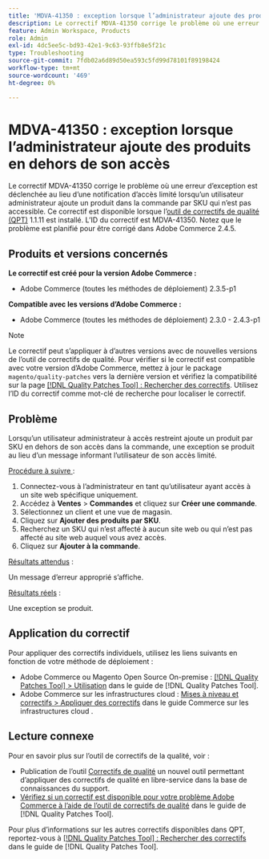 ```yaml
---
title: 'MDVA-41350 : exception lorsque l’administrateur ajoute des produits en dehors de son accès'
description: Le correctif MDVA-41350 corrige le problème où une erreur d’exception est déclenchée au lieu d’une notification d’accès limité lorsqu’un utilisateur administrateur ajoute un produit dans la commande par SKU qui n’est pas accessible. Ce correctif est disponible lorsque l’outil [Outil de correctifs de la qualité (QPT)](https://experienceleague.adobe.com/fr/docs/commerce-operations/tools/quality-patches-tool/quality-patches-tool-to-self-serve-quality-patches) 1.1.11 est installé. L’ID du correctif est MDVA-41350. Notez que le problème est planifié pour être corrigé dans Adobe Commerce 2.4.5.
feature: Admin Workspace, Products
role: Admin
exl-id: 4dc5ee5c-bd93-42e1-9c63-93ffb8e5f21c
type: Troubleshooting
source-git-commit: 7fdb02a6d89d50ea593c5fd99d78101f89198424
workflow-type: tm+mt
source-wordcount: '469'
ht-degree: 0%

---
```


# MDVA-41350 : exception lorsque l’administrateur ajoute des produits en dehors de son accès

Le correctif MDVA-41350 corrige le problème où une erreur d’exception est déclenchée au lieu d’une notification d’accès limité lorsqu’un utilisateur administrateur ajoute un produit dans la commande par SKU qui n’est pas accessible. Ce correctif est disponible lorsque l’[outil de correctifs de qualité (QPT)](https://experienceleague.adobe.com/fr/docs/commerce-operations/tools/quality-patches-tool/quality-patches-tool-to-self-serve-quality-patches) 1.1.11 est installé. L’ID du correctif est MDVA-41350. Notez que le problème est planifié pour être corrigé dans Adobe Commerce 2.4.5.

## Produits et versions concernés

**Le correctif est créé pour la version Adobe Commerce :**

* Adobe Commerce (toutes les méthodes de déploiement) 2.3.5-p1

**Compatible avec les versions d’Adobe Commerce :**

* Adobe Commerce (toutes les méthodes de déploiement) 2.3.0 - 2.4.3-p1

>[!NOTE]
>
>Le correctif peut s’appliquer à d’autres versions avec de nouvelles versions de l’outil de correctifs de qualité. Pour vérifier si le correctif est compatible avec votre version d’Adobe Commerce, mettez à jour le package `magento/quality-patches` vers la dernière version et vérifiez la compatibilité sur la page [[!DNL Quality Patches Tool] : Rechercher des correctifs](https://experienceleague.adobe.com/fr/docs/commerce-operations/tools/quality-patches-tool/quality-patches-tool-to-self-serve-quality-patches). Utilisez l’ID du correctif comme mot-clé de recherche pour localiser le correctif.

## Problème

Lorsqu’un utilisateur administrateur à accès restreint ajoute un produit par SKU en dehors de son accès dans la commande, une exception se produit au lieu d’un message informant l’utilisateur de son accès limité.

<u>Procédure à suivre </u> :

1. Connectez-vous à l’administrateur en tant qu’utilisateur ayant accès à un site web spécifique uniquement.
1. Accédez à **Ventes** > **Commandes** et cliquez sur **Créer une commande**.
1. Sélectionnez un client et une vue de magasin.
1. Cliquez sur **Ajouter des produits par SKU**.
1. Recherchez un SKU qui n’est affecté à aucun site web ou qui n’est pas affecté au site web auquel vous avez accès.
1. Cliquez sur **Ajouter à la commande**.

<u>Résultats attendus</u> :

Un message d’erreur approprié s’affiche.

<u>Résultats réels</u> :

Une exception se produit.

## Application du correctif

Pour appliquer des correctifs individuels, utilisez les liens suivants en fonction de votre méthode de déploiement :

* Adobe Commerce ou Magento Open Source On-premise : [[!DNL Quality Patches Tool] > Utilisation](/help/tools/quality-patches-tool/usage.md) dans le guide de [!DNL Quality Patches Tool].
* Adobe Commerce sur les infrastructures cloud : [Mises à niveau et correctifs > Appliquer des correctifs](https://experienceleague.adobe.com/docs/commerce-cloud-service/user-guide/develop/upgrade/apply-patches.html?lang=fr) dans le guide Commerce sur les infrastructures cloud .

## Lecture connexe

Pour en savoir plus sur l’outil de correctifs de la qualité, voir :

* Publication de l’outil [Correctifs de qualité](https://experienceleague.adobe.com/fr/docs/commerce-operations/tools/quality-patches-tool/quality-patches-tool-to-self-serve-quality-patches) un nouvel outil permettant d’appliquer des correctifs de qualité en libre-service dans la base de connaissances du support.
* [Vérifiez si un correctif est disponible pour votre problème Adobe Commerce à l’aide de l’outil de correctifs de qualité](/help/tools/quality-patches-tool/patches-available-in-qpt/check-patch-for-magento-issue-with-magento-quality-patches.md) dans le guide de [!DNL Quality Patches Tool].

Pour plus d’informations sur les autres correctifs disponibles dans QPT, reportez-vous à [[!DNL Quality Patches Tool] : Rechercher des correctifs](https://experienceleague.adobe.com/tools/commerce-quality-patches/index.html?lang=fr) dans le guide de [!DNL Quality Patches Tool].

